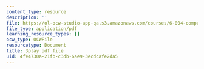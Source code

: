 ```yaml
---
content_type: resource
description: ''
file: https://ol-ocw-studio-app-qa.s3.amazonaws.com/courses/6-004-computation-structures-spring-2017/4fe4730a21fbc3db6ae93ecdcafe2da5_AlT3zLxcHmw.pdf
file_type: application/pdf
learning_resource_types: []
ocw_type: OCWFile
resourcetype: Document
title: 3play pdf file
uid: 4fe4730a-21fb-c3db-6ae9-3ecdcafe2da5
---
```

